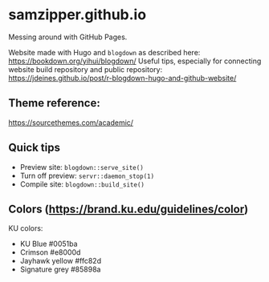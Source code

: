 # samzipper.github.io
Messing around with GitHub Pages.

Website made with Hugo and `blogdown` as described here: https://bookdown.org/yihui/blogdown/
Useful tips, especially for connecting website build repository and public repository: https://jdeines.github.io/post/r-blogdown-hugo-and-github-website/

## Theme reference: 
https://sourcethemes.com/academic/

## Quick tips
 * Preview site: `blogdown::serve_site()`
 * Turn off preview: `servr::daemon_stop(1)`
 * Compile site: `blogdown::build_site()`

## Colors (https://brand.ku.edu/guidelines/color)
KU colors:
  * KU Blue #0051ba
  * Crimson #e8000d
  * Jayhawk yellow #ffc82d
  * Signature grey #85898a